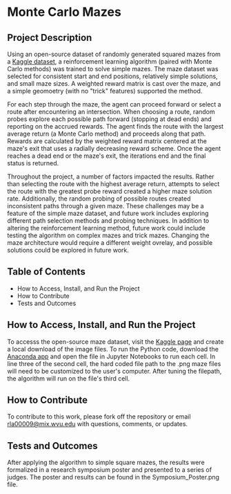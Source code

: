 # Monte Carlo Mazes

## Project Description

Using an open-source dataset of randomly generated squared mazes from a [Kaggle dataset](https://www.kaggle.com/datasets/emadehsan/rectangular-maze-kruskals-spanning-tree-algorithm/code), a reinforcement learning algorithm (paired with Monte Carlo methods) was trained to solve simple mazes. The maze dataset was selected for consistent start and end positions, relatively simple solutions, and small maze sizes. A weighted reward matrix is cast over the maze, and a simple geomoetry (with no "trick" features) supported the method. 

For each step through the maze, the agent can proceed forward or select a route after encountering an intersection. When choosing a route, random probes explore each possible path forward (stopping at dead ends) and reporting on the accrued rewards. The agent finds the route with the largest average return (a Monte Carlo method) and proceeds along that path. Rewards are calculated by the weighted reward matrix centered at the maze's exit that uses a radially decreasing reward scheme. Once the agent reaches a dead end or the maze's exit, the iterations end and the final status is returned.

Throughout the project, a number of factors impacted the results. Rather than selecting the route with the highest average return, attempts to select the route with the greatest probe reward created a higher maze solution rate. Additionally, the random probing of possible routes created inconsistent paths through a given maze. These challenges may be a feature of the simple maze dataset, and future work includes exploring different path selection methods and probing techniques. In addition to altering the reinforcement learning method, future work could include testing the algorithm on complex mazes and trick mazes. Changing the maze architecture would require a different weight ovrelay, and possible solutions could be explored in future work.

## Table of Contents

* How to Access, Install, and Run the Project
* How to Contribute
* Tests and Outcomes

## How to Access, Install, and Run the Project

To accesss the open-source maze dataset, visit the [Kaggle page](https://www.kaggle.com/datasets/emadehsan/rectangular-maze-kruskals-spanning-tree-algorithm/code) and create a local download of the image files. To run the Python code, download the [Anaconda app](https://anaconda.org/) and open the file in Jupyter Notebooks to run each cell. In line three of the second cell, the hard coded file path to the .png maze files will need to be customized to the user's computer. After tuning the filepath, the algorithm will run on the file's third cell.

## How to Contribute

To contribute to this work, please fork off the repository or email rla00009@mix.wvu.edu with questions, comments, or updates.

## Tests and Outcomes

After applying the algorithm to simple square mazes, the results were formalized in a research symposium poster and presented to a series of judges. The poster and results can be found in the Symposium_Poster.png file.

